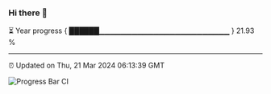 ### Hi there 👋

⏳ Year progress { ██████▁▁▁▁▁▁▁▁▁▁▁▁▁▁▁▁▁▁▁▁▁▁▁▁ } 21.93 %

---

⏰ Updated on Thu, 21 Mar 2024 06:13:39 GMT

![Progress Bar CI](https://github.com/liununu/liununu/workflows/Progress%20Bar%20CI/badge.svg)
